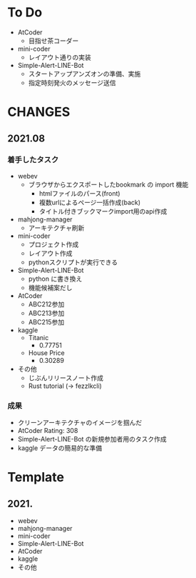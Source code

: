 # To Do
- AtCoder
  - 目指せ茶コーダー
- mini-coder
  - レイアウト通りの実装
- Simple-Alert-LINE-Bot
  - スタートアップアンズオンの準備、実施
  - 指定時刻発火のメッセージ送信

# CHANGES
## 2021.08
### 着手したタスク
- webev
  - ブラウザからエクスポートしたbookmark の import 機能
    - htmlファイルのパース(front)
    - 複数urlによるページ一括作成(back)
    - タイトル付きブックマークimport用のapi作成
- mahjong-manager
  - アーキテクチャ刷新
- mini-coder
  - プロジェクト作成
  - レイアウト作成
  - pythonスクリプトが実行できる
- Simple-Alert-LINE-Bot
  - python に書き換え
  - 機能候補案だし
- AtCoder
  - ABC212参加
  - ABC213参加
  - ABC215参加
- kaggle
  - Titanic
    - 0.77751
  - House Price
    - 0.30289
- その他
  - じぶんリリースノート作成
  - Rust tutorial (-> fezzlkcli)

### 成果
- クリーンアーキテクチャのイメージを掴んだ
- AtCoder Rating: 308
- Simple-Alert-LINE-Bot の新規参加者用のタスク作成
- kaggle データの簡易的な準備

# Template
## 2021.
- webev
- mahjong-manager
- mini-coder
- Simple-Alert-LINE-Bot
- AtCoder
- kaggle
- その他

